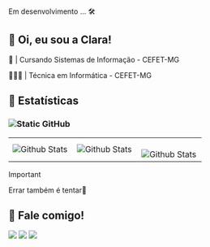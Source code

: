  Em desenvolvimento  ... 🛠
 
  💜 Oi, eu sou a Clara!
---

📓 | Cursando Sistemas de Informação - CEFET-MG

👩🏻‍💻 | Técnica em Informática - CEFET-MG

 👾 Estatísticas
---

### <img src="https://img.shields.io/static/v1?label=Overview&message=aabclara&color=7560D5&style=for-the-badge&logo=GitHub" alt="Static GitHub"> 

<table>
  <tr>
    <td>
      <img
        align="left"
        src="https://github-readme-stats.vercel.app/api?username=aabclara&theme=aura&show_icons=true&hide_border=true"
        alt="Github Stats"
      />
    </td>
    <td>
      <img
        align="left"
        src="https://github-readme-stats.vercel.app/api/top-langs/?username=aabclara&hide=html&layout=compact&theme=aura&hide_border=true"
        alt="Github Stats"
      />
    </td>
    <td>
      <br />
      <img
        align="left"
        src="https://github-readme-streak-stats.herokuapp.com/?user=aabclara&theme=aura&hide_border=true"
        alt="Github Stats"
      />
    </td>
  </tr>
</table>

> [!IMPORTANT]
> Errar também é tentar💜


🔮 Fale comigo!
---

<div> 
  <a href="https://instagram.com/aabclara" target="_blank"><img src="https://img.shields.io/badge/-Instagram-%23E4405F?style=for-the-badge&logo=instagram&logoColor=white" target="_blank"></a>
 <a href="https://discord.gg/aabclara" target="_blank"><img src="https://img.shields.io/badge/Discord-7289DA?style=for-the-badge&logo=discord&logoColor=white" target="_blank"></a> 
  <a href = "mailto:claram.miguelc03@gmail.com"><img src="https://img.shields.io/badge/-Gmail-%23333?style=for-the-badge&logo=gmail&logoColor=white" target="_blank"></a> 
  
</div>

